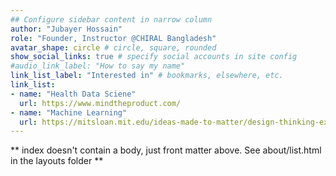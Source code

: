 ```yaml
---
## Configure sidebar content in narrow column
author: "Jubayer Hossain"
role: "Founder, Instructor @CHIRAL Bangladesh"
avatar_shape: circle # circle, square, rounded
show_social_links: true # specify social accounts in site config
#audio_link_label: "How to say my name"
link_list_label: "Interested in" # bookmarks, elsewhere, etc.
link_list:
- name: "Health Data Sciene"
  url: https://www.mindtheproduct.com/
- name: "Machine Learning"
  url: https://mitsloan.mit.edu/ideas-made-to-matter/design-thinking-explained
---
```


** index doesn't contain a body, just front matter above.
See about/list.html in the layouts folder **

